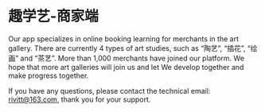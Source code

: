 # 趣学艺-商家端

Our app specializes in online booking learning for merchants in the art gallery. There are currently 4 types of art studies, such as “陶艺”, “插花”, “绘画” and “茶艺”. More than 1,000 merchants have joined our platform. We hope that more art galleries will join us and let We develop together and make progress together.

If you have any questions, please contact the technical email: rivitt@163.com, thank you for your support.
